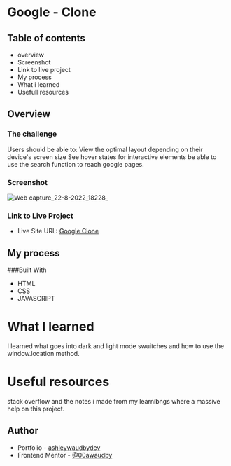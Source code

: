 # Google - Clone


## Table of contents
  - overview
  - Screenshot
  - Link to live project
  - My process
  - What i learned
  - Usefull resources



## Overview 
### The challenge 
Users should be able to:
View the optimal layout depending on their device's screen size See hover states for interactive elements
be able to use the search function to reach google pages.

### Screenshot
![Web capture_22-8-2022_18228_](https://user-images.githubusercontent.com/84845712/185978049-08dc0e20-1ae7-4dd5-a866-48fb44689b34.jpeg)


### Link to Live Project 
- Live Site URL: [Google Clone](https://ashleywaudbydev.github.io/google-clone/)

## My process 

###Built With
- HTML
- CSS 
- JAVASCRIPT


# What I learned
I learned what goes into dark and light mode swuitches and how to use the window.location method.




# Useful resources 

stack overflow and the notes i made from my learnibngs where a massive help on this project.




## Author

- Portfolio - [ashleywaudbydev](https://ashleywaudbydev.github.io/Portfolio/)
- Frontend Mentor - [@00awaudby](https://www.frontendmentor.io/profile/00awaudby)

